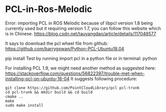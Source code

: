 # PCL-in-Ros-Melodic

Error: importing PCL in ROS Melodic because of libpcl version 1.8 being currently used but it requiring version 1.7, you can follow this website which is in Chinese. https://blog.csdn.net/tauyangdao/article/details/117048577

It says to download the pcl wheel file from github:  https://github.com/barrygxwan/Python-PCL-Ubuntu18.04

pip install <the downloaded file>
Test by running import pcl in a python file or in terminal: python
  
For installing PCL 1.9, we might need another method as suggested here: https://stackoverflow.com/questions/56822397/trouble-met-when-installing-pcl-on-ubuntu-18-04
It suggests following procedure:
```
git clone https://github.com/PointCloudLibrary/pcl pcl-trunk
cd pcl-trunk && mkdir build && cd build
cmake ..
make
sudo make install
```
